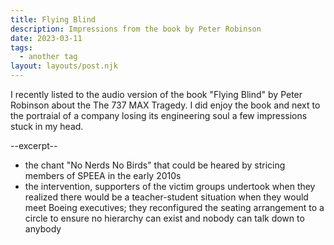 ```yaml
---
title: Flying Blind
description: Impressions from the book by Peter Robinson
date: 2023-03-11
tags:
  - another tag
layout: layouts/post.njk
---
```


I recently listed to the audio version of the book "Flying Blind" by Peter Robinson about the The 737 MAX Tragedy. I did enjoy the book and next to the portraial of a company losing its engineering soul a few impressions stuck in my head.

--excerpt--

- the chant "No Nerds No Birds" that could be heared by stricing members of SPEEA in the early 2010s
- the intervention, supporters of the victim groups undertook when they realized there would be a teacher-student situation when they would meet Boeing executives; they reconfigured the seating arrangement to a circle to ensure no hierarchy can exist and nobody can talk down to anybody







